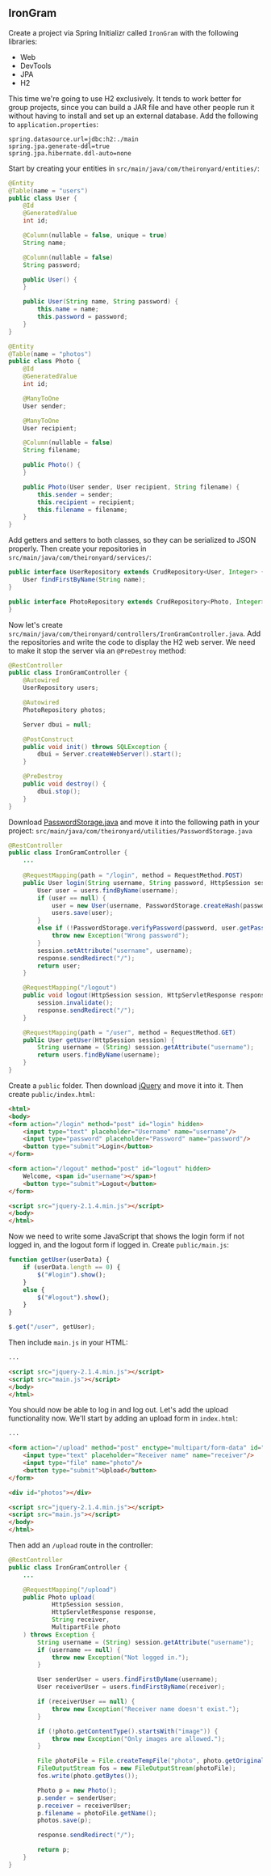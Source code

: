 ## IronGram

Create a project via Spring Initializr called `IronGram` with the following libraries:

* Web
* DevTools
* JPA
* H2

This time we're going to use H2 exclusively. It tends to work better for group projects, since you can build a JAR file and have other people run it without having to install and set up an external database. Add the following to `application.properties`:

```
spring.datasource.url=jdbc:h2:./main
spring.jpa.generate-ddl=true
spring.jpa.hibernate.ddl-auto=none
```

Start by creating your entities in `src/main/java/com/theironyard/entities/`:

```java
@Entity
@Table(name = "users")
public class User {
    @Id
    @GeneratedValue
    int id;

    @Column(nullable = false, unique = true)
    String name;

    @Column(nullable = false)
    String password;

    public User() {
    }

    public User(String name, String password) {
        this.name = name;
        this.password = password;
    }
}
```

```java
@Entity
@Table(name = "photos")
public class Photo {
    @Id
    @GeneratedValue
    int id;

    @ManyToOne
    User sender;

    @ManyToOne
    User recipient;

    @Column(nullable = false)
    String filename;

    public Photo() {
    }

    public Photo(User sender, User recipient, String filename) {
        this.sender = sender;
        this.recipient = recipient;
        this.filename = filename;
    }
}
```

Add getters and setters to both classes, so they can be serialized to JSON properly. Then create your repositories in `src/main/java/com/theironyard/services/`:

```java
public interface UserRepository extends CrudRepository<User, Integer> {
    User findFirstByName(String name);
}
```

```java
public interface PhotoRepository extends CrudRepository<Photo, Integer> {
}
```

Now let's create `src/main/java/com/theironyard/controllers/IronGramController.java`. Add the repositories and write the code to display the H2 web server. We need to make it stop the server via an `@PreDestroy` method:

```java
@RestController
public class IronGramController {
    @Autowired
    UserRepository users;

    @Autowired
    PhotoRepository photos;

    Server dbui = null;

    @PostConstruct
    public void init() throws SQLException {
        dbui = Server.createWebServer().start();
    }

    @PreDestroy
    public void destroy() {
        dbui.stop();
    }
}
```

Download [PasswordStorage.java](https://raw.githubusercontent.com/defuse/password-hashing/master/PasswordStorage.java) and move it into the following path in your project: `src/main/java/com/theironyard/utilities/PasswordStorage.java`

```java
@RestController
public class IronGramController {
    ...
    
    @RequestMapping(path = "/login", method = RequestMethod.POST)
    public User login(String username, String password, HttpSession session, HttpServletResponse response) throws Exception {
        User user = users.findByName(username);
        if (user == null) {
            user = new User(username, PasswordStorage.createHash(password));
            users.save(user);
        }
        else if (!PasswordStorage.verifyPassword(password, user.getPassword())) {
            throw new Exception("Wrong password");
        }
        session.setAttribute("username", username);
        response.sendRedirect("/");
        return user;
    }

    @RequestMapping("/logout")
    public void logout(HttpSession session, HttpServletResponse response) throws IOException {
        session.invalidate();
        response.sendRedirect("/");
    }

    @RequestMapping(path = "/user", method = RequestMethod.GET)
    public User getUser(HttpSession session) {
        String username = (String) session.getAttribute("username");
        return users.findByName(username);
    }
}
```

Create a `public` folder. Then download [jQuery](http://jquery.com/download/) and move it into it. Then create `public/index.html`:

```html
<html>
<body>
<form action="/login" method="post" id="login" hidden>
    <input type="text" placeholder="Username" name="username"/>
    <input type="password" placeholder="Password" name="password"/>
    <button type="submit">Login</button>
</form>

<form action="/logout" method="post" id="logout" hidden>
    Welcome, <span id="username"></span>!
    <button type="submit">Logout</button>
</form>

<script src="jquery-2.1.4.min.js"></script>
</body>
</html>
```

Now we need to write some JavaScript that shows the login form if not logged in, and the logout form if logged in. Create `public/main.js`:

```js
function getUser(userData) {
    if (userData.length == 0) {
        $("#login").show();
    }
    else {
        $("#logout").show();
    }
}

$.get("/user", getUser);
```

Then include `main.js` in your HTML:

```html
...

<script src="jquery-2.1.4.min.js"></script>
<script src="main.js"></script>
</body>
</html>
```

You should now be able to log in and log out. Let's add the upload functionality now. We'll start by adding an upload form in `index.html`:

```html
...

<form action="/upload" method="post" enctype="multipart/form-data" id="upload" hidden>
    <input type="text" placeholder="Receiver name" name="receiver"/>
    <input type="file" name="photo"/>
    <button type="submit">Upload</button>
</form>

<div id="photos"></div>

<script src="jquery-2.1.4.min.js"></script>
<script src="main.js"></script>
</body>
</html>
```

Then add an `/upload` route in the controller:

```java
@RestController
public class IronGramController {
    ...

    @RequestMapping("/upload")
    public Photo upload(
            HttpSession session,
            HttpServletResponse response,
            String receiver,
            MultipartFile photo
    ) throws Exception {
        String username = (String) session.getAttribute("username");
        if (username == null) {
            throw new Exception("Not logged in.");
        }

        User senderUser = users.findFirstByName(username);
        User receiverUser = users.findFirstByName(receiver);

        if (receiverUser == null) {
            throw new Exception("Receiver name doesn't exist.");
        }

        if (!photo.getContentType().startsWith("image")) {
            throw new Exception("Only images are allowed.");
        }

        File photoFile = File.createTempFile("photo", photo.getOriginalFilename(), new File("public"));
        FileOutputStream fos = new FileOutputStream(photoFile);
        fos.write(photo.getBytes());

        Photo p = new Photo();
        p.sender = senderUser;
        p.receiver = receiverUser;
        p.filename = photoFile.getName();
        photos.save(p);

        response.sendRedirect("/");

        return p;
    }
}
```
